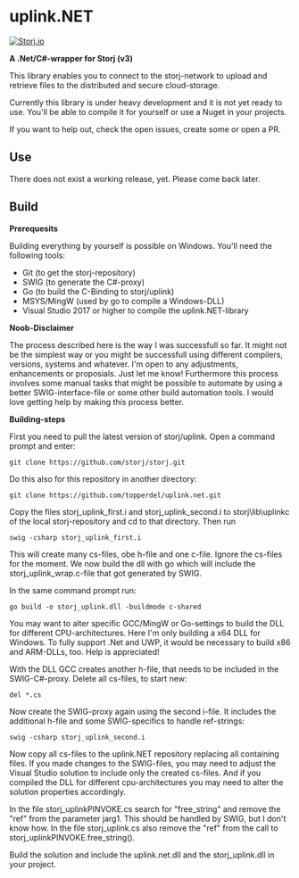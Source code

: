 # uplink.NET
[![Storj.io](https://storj.io/img/storj-badge.svg)](https://storj.io)

**A .Net/C#-wrapper for Storj (v3)**

This library enables you to connect to the storj-network to upload and retrieve files to the distributed and secure cloud-storage.

Currently this library is under heavy development and it is not yet ready to use. You'll be able to compile it for yourself or use a Nuget in your projects.

If you want to help out, check the open issues, create some or open a PR.

## Use

There does not exist a working release, yet. Please come back later.

## Build

**Prerequesits**

Building everything by yourself is possible on Windows. You'll need the following tools:

* Git (to get the storj-repository)
* SWIG (to generate the C#-proxy)
* Go (to build the C-Binding to storj/uplink)
* MSYS/MingW (used by go to compile a Windows-DLL)
* Visual Studio 2017 or higher to compile the uplink.NET-library

**Noob-Disclaimer**

The process described here is the way I was successfull so far. It might not be the simplest way or you might be successfull using different compilers, versions, systems and whatever. I'm open to any adjustments, enhancements or proposials. Just let me know!
Furthermore this process involves some manual tasks that might be possible to automate by using a better SWIG-interface-file or some other build automation tools. I would love getting help by making this process better.

**Building-steps**

First you need to pull the latest version of storj/uplink. Open a command prompt and enter:

```
git clone https://github.com/storj/storj.git
```

Do this also for this repository in another directory:

```
git clone https://github.com/topperdel/uplink.net.git
```

Copy the files storj_uplink_first.i and storj_uplink_second.i to storj\lib\uplinkc of the local storj-repository and cd to that directory. Then run

```
swig -csharp storj_uplink_first.i
```

This will create many cs-files, obe h-file and one c-file. Ignore the cs-files for the moment. We now build the dll with go which will include the storj_uplink_wrap.c-file that got generated by SWIG.

In the same command prompt run:

```
go build -o storj_uplink.dll -buildmode c-shared 
```

You may want to alter specific GCC/MingW or Go-settings to build the DLL for different CPU-architectures. Here I'm only building a x64 DLL for Windows. To fully support .Net and UWP, it would be necessary to build x86 and ARM-DLLs, too. Help is appreciated!

With the DLL GCC creates another h-file, that needs to be included in the SWIG-C#-proxy. Delete all cs-files, to start new:

```
del *.cs 
```

Now create the SWIG-proxy again using the second i-file. It includes the additional h-file and some SWIG-specifics to handle ref-strings:

```
swig -csharp storj_uplink_second.i
```

Now copy all cs-files to the uplink.NET repository replacing all containing files. If you made changes to the SWIG-files, you may need to adjust the Visual Studio solution to include only the created cs-files. And if you compiled the DLL for different cpu-architectures you may need to alter the solution properties accordingly.

In the file storj_uplinkPINVOKE.cs search for "free_string" and remove the "ref" from the parameter jarg1. This should be handled by SWIG, but I don't know how.
In the file storj_uplink.cs also remove the "ref" from the call to storj_uplinkPINVOKE.free_string().

Build the solution and include the uplink.net.dll and the storj_uplink.dll in your project.

